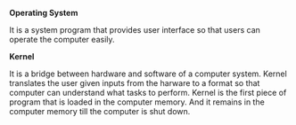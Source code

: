**Operating System**

It is a system program that provides user interface so that users can operate the computer easily.

**Kernel**

It is a bridge between hardware and software of a computer system. Kernel translates the user given inputs from the harware to a format so that computer can understand what tasks to perform.
Kernel is the first piece of program that is loaded in the computer memory. And it remains in the computer memory till the computer is shut down.
